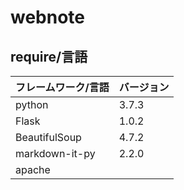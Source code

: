 # webnote

## require/言語
| フレームワーク/言語 | バージョン |
| --- | --- |
| python | 3.7.3 |
| Flask | 1.0.2 |
| BeautifulSoup | 4.7.2 |
| markdown-it-py | 2.2.0 |
| apache |  |